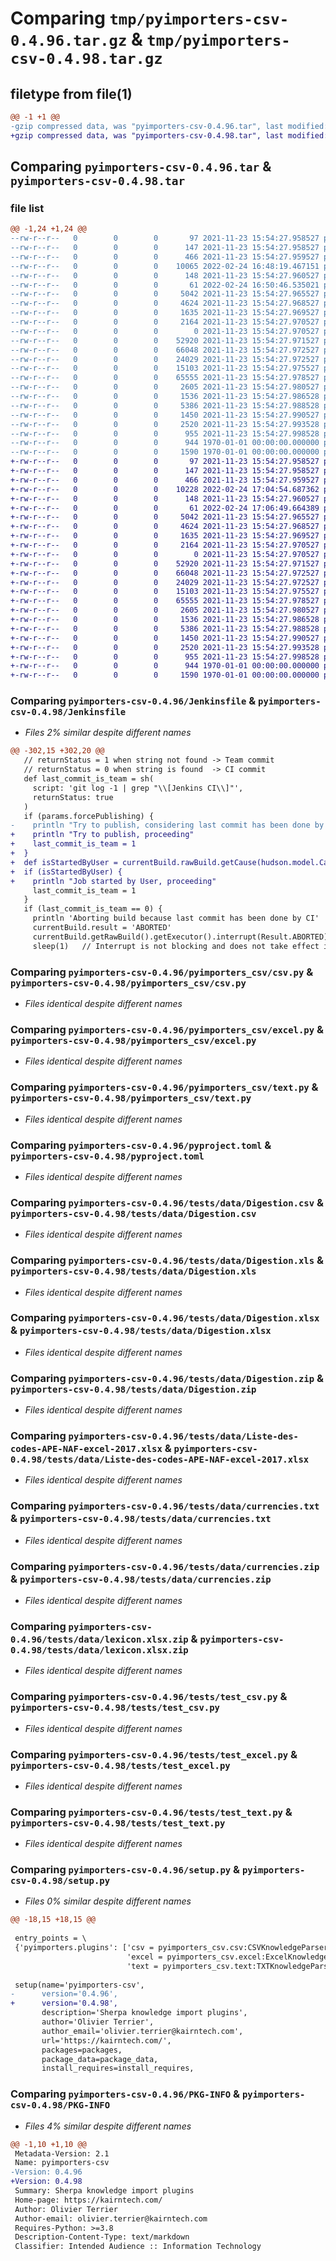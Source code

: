 # Comparing `tmp/pyimporters-csv-0.4.96.tar.gz` & `tmp/pyimporters-csv-0.4.98.tar.gz`

## filetype from file(1)

```diff
@@ -1 +1 @@
-gzip compressed data, was "pyimporters-csv-0.4.96.tar", last modified: Thu Feb 24 16:50:48 2022, max compression
+gzip compressed data, was "pyimporters-csv-0.4.98.tar", last modified: Thu Feb 24 17:06:51 2022, max compression
```

## Comparing `pyimporters-csv-0.4.96.tar` & `pyimporters-csv-0.4.98.tar`

### file list

```diff
@@ -1,24 +1,24 @@
--rw-r--r--   0        0        0       97 2021-11-23 15:54:27.958527 pyimporters-csv-0.4.96/.dockerignore
--rw-r--r--   0        0        0      147 2021-11-23 15:54:27.958527 pyimporters-csv-0.4.96/.gitignore
--rw-r--r--   0        0        0      466 2021-11-23 15:54:27.959527 pyimporters-csv-0.4.96/Dockerfile
--rw-r--r--   0        0        0    10065 2022-02-24 16:48:19.467151 pyimporters-csv-0.4.96/Jenkinsfile
--rw-r--r--   0        0        0      148 2021-11-23 15:54:27.960527 pyimporters-csv-0.4.96/README.md
--rw-r--r--   0        0        0       61 2022-02-24 16:50:46.535021 pyimporters-csv-0.4.96/pyimporters_csv/__init__.py
--rw-r--r--   0        0        0     5042 2021-11-23 15:54:27.965527 pyimporters-csv-0.4.96/pyimporters_csv/csv.py
--rw-r--r--   0        0        0     4624 2021-11-23 15:54:27.968527 pyimporters-csv-0.4.96/pyimporters_csv/excel.py
--rw-r--r--   0        0        0     1635 2021-11-23 15:54:27.969527 pyimporters-csv-0.4.96/pyimporters_csv/text.py
--rw-r--r--   0        0        0     2164 2021-11-23 15:54:27.970527 pyimporters-csv-0.4.96/pyproject.toml
--rw-r--r--   0        0        0        0 2021-11-23 15:54:27.970527 pyimporters-csv-0.4.96/tests/__init__.py
--rw-r--r--   0        0        0    52920 2021-11-23 15:54:27.971527 pyimporters-csv-0.4.96/tests/data/Digestion.csv
--rw-r--r--   0        0        0    66048 2021-11-23 15:54:27.972527 pyimporters-csv-0.4.96/tests/data/Digestion.xls
--rw-r--r--   0        0        0    24029 2021-11-23 15:54:27.972527 pyimporters-csv-0.4.96/tests/data/Digestion.xlsx
--rw-r--r--   0        0        0    15103 2021-11-23 15:54:27.975527 pyimporters-csv-0.4.96/tests/data/Digestion.zip
--rw-r--r--   0        0        0    65555 2021-11-23 15:54:27.978527 pyimporters-csv-0.4.96/tests/data/Liste-des-codes-APE-NAF-excel-2017.xlsx
--rw-r--r--   0        0        0     2605 2021-11-23 15:54:27.980527 pyimporters-csv-0.4.96/tests/data/currencies.txt
--rw-r--r--   0        0        0     1536 2021-11-23 15:54:27.986528 pyimporters-csv-0.4.96/tests/data/currencies.zip
--rw-r--r--   0        0        0     5386 2021-11-23 15:54:27.988528 pyimporters-csv-0.4.96/tests/data/lexicon.xlsx.zip
--rw-r--r--   0        0        0     1450 2021-11-23 15:54:27.990527 pyimporters-csv-0.4.96/tests/test_csv.py
--rw-r--r--   0        0        0     2520 2021-11-23 15:54:27.993528 pyimporters-csv-0.4.96/tests/test_excel.py
--rw-r--r--   0        0        0      955 2021-11-23 15:54:27.998528 pyimporters-csv-0.4.96/tests/test_text.py
--rw-r--r--   0        0        0      944 1970-01-01 00:00:00.000000 pyimporters-csv-0.4.96/setup.py
--rw-r--r--   0        0        0     1590 1970-01-01 00:00:00.000000 pyimporters-csv-0.4.96/PKG-INFO
+-rw-r--r--   0        0        0       97 2021-11-23 15:54:27.958527 pyimporters-csv-0.4.98/.dockerignore
+-rw-r--r--   0        0        0      147 2021-11-23 15:54:27.958527 pyimporters-csv-0.4.98/.gitignore
+-rw-r--r--   0        0        0      466 2021-11-23 15:54:27.959527 pyimporters-csv-0.4.98/Dockerfile
+-rw-r--r--   0        0        0    10228 2022-02-24 17:04:54.687362 pyimporters-csv-0.4.98/Jenkinsfile
+-rw-r--r--   0        0        0      148 2021-11-23 15:54:27.960527 pyimporters-csv-0.4.98/README.md
+-rw-r--r--   0        0        0       61 2022-02-24 17:06:49.664389 pyimporters-csv-0.4.98/pyimporters_csv/__init__.py
+-rw-r--r--   0        0        0     5042 2021-11-23 15:54:27.965527 pyimporters-csv-0.4.98/pyimporters_csv/csv.py
+-rw-r--r--   0        0        0     4624 2021-11-23 15:54:27.968527 pyimporters-csv-0.4.98/pyimporters_csv/excel.py
+-rw-r--r--   0        0        0     1635 2021-11-23 15:54:27.969527 pyimporters-csv-0.4.98/pyimporters_csv/text.py
+-rw-r--r--   0        0        0     2164 2021-11-23 15:54:27.970527 pyimporters-csv-0.4.98/pyproject.toml
+-rw-r--r--   0        0        0        0 2021-11-23 15:54:27.970527 pyimporters-csv-0.4.98/tests/__init__.py
+-rw-r--r--   0        0        0    52920 2021-11-23 15:54:27.971527 pyimporters-csv-0.4.98/tests/data/Digestion.csv
+-rw-r--r--   0        0        0    66048 2021-11-23 15:54:27.972527 pyimporters-csv-0.4.98/tests/data/Digestion.xls
+-rw-r--r--   0        0        0    24029 2021-11-23 15:54:27.972527 pyimporters-csv-0.4.98/tests/data/Digestion.xlsx
+-rw-r--r--   0        0        0    15103 2021-11-23 15:54:27.975527 pyimporters-csv-0.4.98/tests/data/Digestion.zip
+-rw-r--r--   0        0        0    65555 2021-11-23 15:54:27.978527 pyimporters-csv-0.4.98/tests/data/Liste-des-codes-APE-NAF-excel-2017.xlsx
+-rw-r--r--   0        0        0     2605 2021-11-23 15:54:27.980527 pyimporters-csv-0.4.98/tests/data/currencies.txt
+-rw-r--r--   0        0        0     1536 2021-11-23 15:54:27.986528 pyimporters-csv-0.4.98/tests/data/currencies.zip
+-rw-r--r--   0        0        0     5386 2021-11-23 15:54:27.988528 pyimporters-csv-0.4.98/tests/data/lexicon.xlsx.zip
+-rw-r--r--   0        0        0     1450 2021-11-23 15:54:27.990527 pyimporters-csv-0.4.98/tests/test_csv.py
+-rw-r--r--   0        0        0     2520 2021-11-23 15:54:27.993528 pyimporters-csv-0.4.98/tests/test_excel.py
+-rw-r--r--   0        0        0      955 2021-11-23 15:54:27.998528 pyimporters-csv-0.4.98/tests/test_text.py
+-rw-r--r--   0        0        0      944 1970-01-01 00:00:00.000000 pyimporters-csv-0.4.98/setup.py
+-rw-r--r--   0        0        0     1590 1970-01-01 00:00:00.000000 pyimporters-csv-0.4.98/PKG-INFO
```

### Comparing `pyimporters-csv-0.4.96/Jenkinsfile` & `pyimporters-csv-0.4.98/Jenkinsfile`

 * *Files 2% similar despite different names*

```diff
@@ -302,15 +302,20 @@
   // returnStatus = 1 when string not found -> Team commit
   // returnStatus = 0 when string is found  -> CI commit
   def last_commit_is_team = sh(
     script: 'git log -1 | grep "\\[Jenkins CI\\]"',
     returnStatus: true
   )
   if (params.forcePublishing) {
-    println "Try to publish, considering last commit has been done by Team"
+    println "Try to publish, proceeding"
+    last_commit_is_team = 1
+  }
+  def isStartedByUser = currentBuild.rawBuild.getCause(hudson.model.Cause$UserIdCause) != null
+  if (isStartedByUser) {
+    println "Job started by User, proceeding"
     last_commit_is_team = 1
   }
   if (last_commit_is_team == 0) {
     println 'Aborting build because last commit has been done by CI'
     currentBuild.result = 'ABORTED'
     currentBuild.getRawBuild().getExecutor().interrupt(Result.ABORTED)
     sleep(1)   // Interrupt is not blocking and does not take effect immediately.
```

### Comparing `pyimporters-csv-0.4.96/pyimporters_csv/csv.py` & `pyimporters-csv-0.4.98/pyimporters_csv/csv.py`

 * *Files identical despite different names*

### Comparing `pyimporters-csv-0.4.96/pyimporters_csv/excel.py` & `pyimporters-csv-0.4.98/pyimporters_csv/excel.py`

 * *Files identical despite different names*

### Comparing `pyimporters-csv-0.4.96/pyimporters_csv/text.py` & `pyimporters-csv-0.4.98/pyimporters_csv/text.py`

 * *Files identical despite different names*

### Comparing `pyimporters-csv-0.4.96/pyproject.toml` & `pyimporters-csv-0.4.98/pyproject.toml`

 * *Files identical despite different names*

### Comparing `pyimporters-csv-0.4.96/tests/data/Digestion.csv` & `pyimporters-csv-0.4.98/tests/data/Digestion.csv`

 * *Files identical despite different names*

### Comparing `pyimporters-csv-0.4.96/tests/data/Digestion.xls` & `pyimporters-csv-0.4.98/tests/data/Digestion.xls`

 * *Files identical despite different names*

### Comparing `pyimporters-csv-0.4.96/tests/data/Digestion.xlsx` & `pyimporters-csv-0.4.98/tests/data/Digestion.xlsx`

 * *Files identical despite different names*

### Comparing `pyimporters-csv-0.4.96/tests/data/Digestion.zip` & `pyimporters-csv-0.4.98/tests/data/Digestion.zip`

 * *Files identical despite different names*

### Comparing `pyimporters-csv-0.4.96/tests/data/Liste-des-codes-APE-NAF-excel-2017.xlsx` & `pyimporters-csv-0.4.98/tests/data/Liste-des-codes-APE-NAF-excel-2017.xlsx`

 * *Files identical despite different names*

### Comparing `pyimporters-csv-0.4.96/tests/data/currencies.txt` & `pyimporters-csv-0.4.98/tests/data/currencies.txt`

 * *Files identical despite different names*

### Comparing `pyimporters-csv-0.4.96/tests/data/currencies.zip` & `pyimporters-csv-0.4.98/tests/data/currencies.zip`

 * *Files identical despite different names*

### Comparing `pyimporters-csv-0.4.96/tests/data/lexicon.xlsx.zip` & `pyimporters-csv-0.4.98/tests/data/lexicon.xlsx.zip`

 * *Files identical despite different names*

### Comparing `pyimporters-csv-0.4.96/tests/test_csv.py` & `pyimporters-csv-0.4.98/tests/test_csv.py`

 * *Files identical despite different names*

### Comparing `pyimporters-csv-0.4.96/tests/test_excel.py` & `pyimporters-csv-0.4.98/tests/test_excel.py`

 * *Files identical despite different names*

### Comparing `pyimporters-csv-0.4.96/tests/test_text.py` & `pyimporters-csv-0.4.98/tests/test_text.py`

 * *Files identical despite different names*

### Comparing `pyimporters-csv-0.4.96/setup.py` & `pyimporters-csv-0.4.98/setup.py`

 * *Files 0% similar despite different names*

```diff
@@ -18,15 +18,15 @@
 
 entry_points = \
 {'pyimporters.plugins': ['csv = pyimporters_csv.csv:CSVKnowledgeParser',
                          'excel = pyimporters_csv.excel:ExcelKnowledgeParser',
                          'text = pyimporters_csv.text:TXTKnowledgeParser']}
 
 setup(name='pyimporters-csv',
-      version='0.4.96',
+      version='0.4.98',
       description='Sherpa knowledge import plugins',
       author='Olivier Terrier',
       author_email='olivier.terrier@kairntech.com',
       url='https://kairntech.com/',
       packages=packages,
       package_data=package_data,
       install_requires=install_requires,
```

### Comparing `pyimporters-csv-0.4.96/PKG-INFO` & `pyimporters-csv-0.4.98/PKG-INFO`

 * *Files 4% similar despite different names*

```diff
@@ -1,10 +1,10 @@
 Metadata-Version: 2.1
 Name: pyimporters-csv
-Version: 0.4.96
+Version: 0.4.98
 Summary: Sherpa knowledge import plugins
 Home-page: https://kairntech.com/
 Author: Olivier Terrier
 Author-email: olivier.terrier@kairntech.com
 Requires-Python: >=3.8
 Description-Content-Type: text/markdown
 Classifier: Intended Audience :: Information Technology
```

